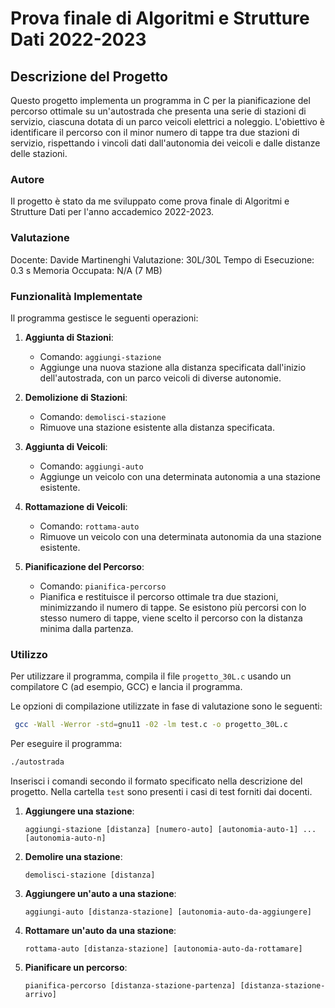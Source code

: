# Prova finale di Algoritmi e Strutture Dati 2022-2023

## Descrizione del Progetto

Questo progetto implementa un programma in C per la pianificazione del percorso ottimale su un'autostrada che presenta una serie di stazioni di servizio, ciascuna dotata di un parco veicoli elettrici a noleggio. L'obiettivo è identificare il percorso con il minor numero di tappe tra due stazioni di servizio, rispettando i vincoli dati dall'autonomia dei veicoli e dalle distanze delle stazioni.

### Autore

Il progetto è stato da me sviluppato come prova finale di Algoritmi e Strutture Dati per l'anno accademico 2022-2023.

### Valutazione

Docente: Davide Martinenghi
Valutazione: 30L/30L
Tempo di Esecuzione: 0.3 s
Memoria Occupata: N/A (7 MB)

### Funzionalità Implementate

Il programma gestisce le seguenti operazioni:

1. **Aggiunta di Stazioni**: 
   - Comando: `aggiungi-stazione`
   - Aggiunge una nuova stazione alla distanza specificata dall'inizio dell'autostrada, con un parco veicoli di diverse autonomie.

2. **Demolizione di Stazioni**: 
   - Comando: `demolisci-stazione`
   - Rimuove una stazione esistente alla distanza specificata.

3. **Aggiunta di Veicoli**: 
   - Comando: `aggiungi-auto`
   - Aggiunge un veicolo con una determinata autonomia a una stazione esistente.

4. **Rottamazione di Veicoli**: 
   - Comando: `rottama-auto`
   - Rimuove un veicolo con una determinata autonomia da una stazione esistente.

5. **Pianificazione del Percorso**:
   - Comando: `pianifica-percorso`
   - Pianifica e restituisce il percorso ottimale tra due stazioni, minimizzando il numero di tappe. Se esistono più percorsi con lo stesso numero di tappe, viene scelto il percorso con la distanza minima dalla partenza.

### Utilizzo

Per utilizzare il programma, compila il file `progetto_30L.c` usando un compilatore C (ad esempio, GCC) e lancia il programma.

Le opzioni di compilazione utilizzate in fase di valutazione sono le seguenti:
   ```bash
	gcc -Wall -Werror -std=gnu11 -02 -lm test.c -o progetto_30L.c
   ```
   
Per eseguire il programma:

   ```bash
   ./autostrada
   ```

Inserisci i comandi secondo il formato specificato nella descrizione del progetto.
Nella cartella `test` sono presenti i casi di test forniti dai docenti.

1. **Aggiungere una stazione**:
   ```
   aggiungi-stazione [distanza] [numero-auto] [autonomia-auto-1] ... [autonomia-auto-n]
   ```

2. **Demolire una stazione**:
   ```
   demolisci-stazione [distanza]
   ```

3. **Aggiungere un'auto a una stazione**:
   ```
   aggiungi-auto [distanza-stazione] [autonomia-auto-da-aggiungere]
   ```

4. **Rottamare un'auto da una stazione**:
   ```
   rottama-auto [distanza-stazione] [autonomia-auto-da-rottamare]
   ```

5. **Pianificare un percorso**:
   ```
   pianifica-percorso [distanza-stazione-partenza] [distanza-stazione-arrivo]
   ```
